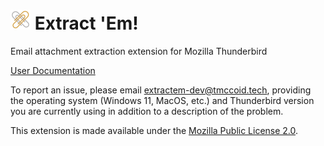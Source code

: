 # ![Extract 'Em! icon](/icons/extractem-32px.png) Extract 'Em!
Email attachment extraction extension for Mozilla Thunderbird

[User Documentation](https://tmccoid.tech/extractem)

To report an issue, please email [extractem-dev@tmccoid.tech](mailto:extractem-dev@tmccoid.tech), providing the operating system (Windows 11, MacOS, etc.) and Thunderbird version you are currently using
in addition to a description of the problem.

This extension is made available under the
[Mozilla Public License 2.0](https://www.mozilla.org/en-US/MPL/2.0/).
